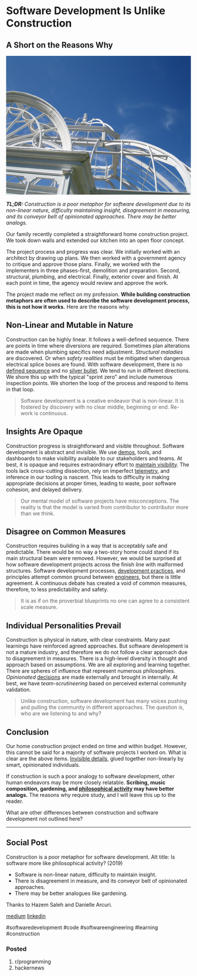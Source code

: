 # Software Development Is Unlike Construction
## A Short on the Reasons Why

![](images/16-01.jpeg)

***TL;DR:*** *Construction is a poor metaphor for software development due to its non-linear nature, difficulty maintaining insight, disagreement in measuring, and its conveyor belt of opinionated approaches. There may be better analogs.*

Our family recently completed a straightforward home construction project. We took down walls and extended our kitchen into an open floor concept.

The project process and progress was clear. We initially worked with an architect by drawing up plans. We then worked with a government agency to critique and approve those plans. Finally, we worked with the implementers in three phases-first, demolition and preparation. Second, structural, plumbing, and electrical. Finally, exterior cover and finish. At each point in time, the agency would review and approve the work.

The project made me reflect on my profession. **While building construction metaphors are often used to describe the software development process, this is not how it works.** Here are the reasons why.

## Non-Linear and Mutable in Nature

Construction can be highly linear. It follows a well-defined sequence. There are points in time where diversions are required. Sometimes plan alterations are made when plumbing specifics need adjustment. *Structural maladies* are discovered. Or when *safety realities* must be mitigated when dangerous electrical splice boxes are found. With software development, there is no [defined sequence](https://hackernoon.com/the-springboard-pattern-340e00379404) and no [silver bullet](http://www.cs.nott.ac.uk/~pszcah/G51ISS/Documents/NoSilverBullet.html). We tend to run in different directions. We shore this up with the typical "sprint zero" and include numerous inspection points. We shorten the loop of the process and respond to items in that loop.

> Software development is a creative endeavor that is non-linear. It is fostered by discovery with no clear middle, beginning or end. Re-work is continuous.

## Insights Are Opaque

Construction progress is straightforward and visible throughout. Software development is abstract and invisible. We use [demos](https://dev.to/solidi/how-to-crush-your-next-team-demo-2bb5), tools, and dashboards to make visibility available to our stakeholders and teams. At best, it is opaque and requires extraordinary effort to [maintain visibility](http://wiki.c2.com/?TracerBullets). The tools lack cross-cutting dissection, rely on imperfect [telemetry](https://medium.com/@solidi/in-software-philosophy-is-delegation-c786dd3a16cf), and inference in our tooling is nascent. This leads to difficulty in making appropriate decisions at proper times, leading to waste, poor software cohesion, and delayed delivery.

> Our mental model of software projects have misconceptions. The reality is that the model is varied from contributor to contributor more than we think.

## Disagree on Common Measures

Construction requires building in a way that is acceptably safe and predictable. There would be no way a two-story home could stand if its main structural beam were removed. However, we would be surprised at how software development projects across the finish line with malformed structures. Software development processes, [development practices](https://medium.freecodecamp.org/8-observations-on-test-driven-development-a9b5144f868), and principles attempt common ground between [engineers](https://dev.to/solidi/what-is-a-software-engineer-anyway-3fb2), but there is little agreement. A continuous debate has created a void of common measures, therefore, to less predictability and safety.

> It is as if on the proverbial blueprints no one can agree to a consistent scale measure.

## Individual Personalities Prevail

Construction is physical in nature, with clear constraints. Many past learnings have reinforced agreed approaches. But software development is not a mature industry, and therefore we do not follow a clear approach due to disagreement in measures. There is a high-level diversity in thought and approach based on assumptions. We are all exploring and learning together. There are spheres of influence that represent numerous philosophies. *Opinionated* [decisions](https://hackernoon.com/the-decision-hypothesis-aa512e0113) are made externally and brought in internally. At best, we have *team-scrutineering* based on perceived external community validation.

> Unlike construction, software development has many voices pushing and pulling the community in different approaches. The question is, who are we listening to and why?

## Conclusion

Our home construction project ended on time and within budget. However, this cannot be said for a majority of software projects I worked on. What is clear are the above items. [Invisible details](https://hackernoon.com/the-zen-of-motorcycling-and-programming-620907dbab2c), glued together non-linearly by smart, opinionated individuals.

If construction is such a poor analogy to software development, other human endeavors may be more closely relatable. **Scribing, music composition, gardening, and [philosophical activity](https://www.youtube.com/watch?v=JJ7UgLpgkzc) may have better analogs.** The reasons why require study, and I will leave this up to the reader.

What are other differences between construction and software development not outlined here?

---

## Social Post

Construction is a poor metaphor for software development.
Alt title: Is software more like philosophical activity? (2019)

- Software is non-linear nature, difficulty to maintain insight.
- There is disagreement in measure, and its conveyor belt of opinionated approaches.
- There may be better analogues like gardening.

Thanks to Hazem Saleh and Danielle Arcuri.

[medium](https://medium.com/hackernoon/software-is-unlike-construction-c0284ee4b723)
[linkedin](https://www.linkedin.com/pulse/software-development-unlike-construction-douglas-w-arcuri/)

#softwaredevelopment #code #softwareengineering #learning #construction

### Posted

1. r/programming
1. hackernews
